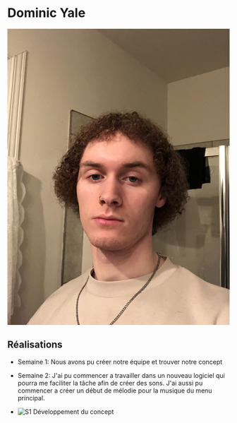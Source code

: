 # Dominic Yale

 ![Dominic Yale](/img/img_dom.JPG)

 ## Réalisations

 <!-- Une image par semaine de la réalisation dont tu es le plus fier avec une légende -->

 * Semaine 1: Nous avons pu créer notre équipe et trouver notre concept

 * Semaine 2: J'ai pu commencer a travailler dans un nouveau logiciel qui pourra me faciliter la tâche afin de créer des sons. J'ai aussi pu commencer a créer un début de mélodie pour la musique du menu principal.

* ![S1 Développement du concept](https://fakeimg.pl/400x400?text=concept)
